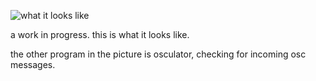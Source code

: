 ![what it looks like](http://cl.ly/0q1j1p3V283u0z05242J)

a work in progress. this is what it looks like.

the other program in the picture is osculator, checking for incoming osc messages.